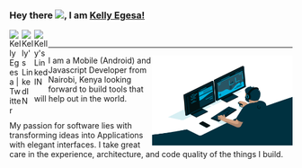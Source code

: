### Hey there <img src="https://media.giphy.com/media/hvRJCLFzcasrR4ia7z/giphy.gif" width="20px">, I am [Kelly Egesa!](https://kellyegesa.github.io/portfolio/)

<a href="https://twitter.com/K_Egesa">
  <img align="left" alt="Kelly Egesa | Twitter" width="22px" src="https://raw.githubusercontent.com/peterthehan/peterthehan/master/assets/twitter.svg" />
</a>

<a href="https://www.linkedin.com/in/kelly-egesa-7890131a1/">
  <img align="left" alt="Kelly's LinkedIN" width="22px" src="https://raw.githubusercontent.com/peterthehan/peterthehan/master/assets/linkedin.svg" />
</a>

<a href="mailto:kelly.egesa@gmail.com">
  <img align="left" alt="Kelly's LinkedIN" width="25px" src="https://upload.wikimedia.org/wikipedia/commons/7/7e/Gmail_icon_%282020%29.svg" />
</a>

<!-- ![visitors](https://visitor-badge.glitch.me/badge?page_id=kellyegesa.kellyegesa) -->

<br>
<hr>

<img align="right" alt="GIF" src="./assets/code.gif" width="250" height="160" />

I am a Mobile (Android) and Javascript Developer from Nairobi, Kenya looking forward to build tools that will help out in the world.

<br>
My passion for software lies with transforming ideas into Applications with elegant interfaces. I take great care in the experience, architecture, and code quality of the things I build.

<br>
